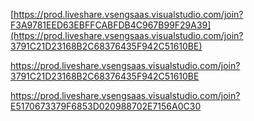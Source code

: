 [https://prod.liveshare.vsengsaas.visualstudio.com/join?F3A9781EED63EBFFCABFDB4C967B99F29A39](https://prod.liveshare.vsengsaas.visualstudio.com/join?3791C21D23168B2C68376435F942C51610BE)




https://prod.liveshare.vsengsaas.visualstudio.com/join?3791C21D23168B2C68376435F942C51610BE




https://prod.liveshare.vsengsaas.visualstudio.com/join?E5170673379F6853D020988702E7156A0C30

